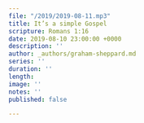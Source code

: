 ```yaml
---
file: "/2019/2019-08-11.mp3"
title: It’s a simple Gospel
scripture: Romans 1:16
date: 2019-08-10 23:00:00 +0000
description: ''
author: _authors/graham-sheppard.md
series: ''
duration: ''
length: 
image: ''
notes: ''
published: false

---
```

